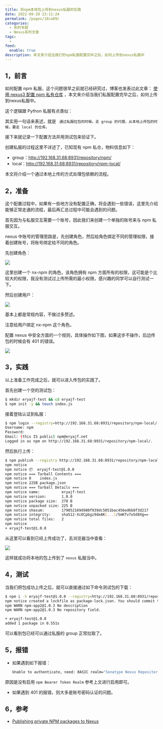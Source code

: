 ```yaml
---
title: 将npm本地包上传到nexus私服的实践
date: 2022-09-20 23:11:24
permalink: /pages/18ca89/
categories:
  - 系列专题
  - Nexus系列文章
tags:
  -
feed:
  enable: true
description: 本文来介绍当我们的npm私服配置完毕之后，如何上传到nexus私服中
---
```



## 1，前言

如何配置 npm 私服，这个问题很早之前就已经研究过，博客也发表过此文章： [使用 nexus3 配置 npm 私有仓库](https://wiki.eryajf.net/pages/1956.html) ，本文来介绍当我们私服配置完毕之后，如何上传到nexus私服中。

这个逻辑跟 Python 私服有点类似：

其实用一句话来表述，就是 ` 通过私服拉包的时候，走 group 的代理，从本地上传包的时候，要走 local 的仓库。`

接下来就记录一下配置方法并用测试包来验证下。

创建私服的过程这里不详述了，已知现有 npm 私仓，物料信息如下：

- group：http://192.168.31.68:8931/repository/npm/
- local：http://192.168.31.68:8931/repository/npm-local/

本文将介绍一个通过本地上传的方式处理包依赖的流程。

## 2，准备

这个配置过程中，如果有一些地方没有配置正确，将会遇到一些错误，这里先介绍能够正常走通的流程，最后再汇总过程中可能会遇到的问题。

首先因为与私服交互需要一个账号，因此我们来创建一个单独的账号来与 npm 私服交互。

nexus 中账号的管理思路是，先创建角色，然后给角色绑定不同的管理权限，接着创建账号，将账号绑定给不同的角色。

先创建角色：

![](http://t.eryajf.net/imgs/2022/09/afa6929b47059291.png)

这里创建一个 nx-npm 的角色，该角色拥有 npm 方面所有的权限，这可能是个比较大的权限，我没有测试过上传所需的最小权限，感兴趣的同学可以自行测试一下。

然后创建用户：

![](http://t.eryajf.net/imgs/2022/09/e553a28081843017.png)

基本上都是常规内容，不做过多赘述。

注意给用户绑定 nx-npm 这个角色。

配置 nexus 中安全方面的一个规则，具体操作如下图，如果这步不操作，后边传包的时候会有 401 的错误。

![](http://t.eryajf.net/imgs/2022/09/8f676bc6ea80df5e.png)

## 3，实践

以上准备工作完成之后，就可以进入传包的实践了。

首先创建一个空的测试包：

```sh
$ mkdir eryajf-test && cd eryajf-test
$ npm init -y && touch index.js
```

接着登陆认证到私服：

```sh
$ npm login --registry=http://192.168.31.68:8931/repository/npm-local/
Username: npm
Password:
Email: (this IS public) npm@eryajf.net
Logged in as npm on http://192.168.31.68:8931/repository/npm-local/.
```

然后执行上传：

```sh
$ npm publish --registry http://192.168.31.68:8931/repository/npm-local/
npm notice
npm notice 📦  eryajf-test@1.0.0
npm notice === Tarball Contents ===
npm notice 0    index.js
npm notice 225B package.json
npm notice === Tarball Details ===
npm notice name:          eryajf-test
npm notice version:       1.0.0
npm notice package size:  278 B
npm notice unpacked size: 225 B
npm notice shasum:        179052169d980f939dc5051bac456ed6b8f3d217
npm notice integrity:     sha512-XcOCpbgz9deAK[...]/5mKTv7o5d8Xg==
npm notice total files:   2
npm notice
+ eryajf-test@1.0.0
```

从这里可以看到已经上传成功了，去浏览器当中查看：

![](http://t.eryajf.net/imgs/2022/09/f6942b1961b8e329.png)

这样就成功将本地的包上传到了 `nexus` 私服当中。

## 4，测试

当我们把包成功上传之后，就可以直接通过如下命令测试包的下载：

```sh
$ npm i -S eryajf-test@1.0.0 --registry=http://192.168.31.68:8931/repository/npm/
npm notice created a lockfile as package-lock.json. You should commit this file.
npm WARN npm-app2@1.0.3 No description
npm WARN npm-app2@1.0.3 No repository field.

+ eryajf-test@1.0.0
added 1 package in 0.551s
```

可以看到包已经可以通过私服的 group 正常拉取了。

## 5，报错

- 如果遇到如下报错：

    ```sh
    Unable to authenticate, need: BASIC realm="Sonatype Nexus Repository > Manager"
    ```

原因是没有启用 `npm Bearer Token Realm` 参考上文进行启用即可。

- 如果遇到 401 的报错，则大多是账号密码认证的问题。

## 6，参考

- [Publishing private NPM packages to Nexus](https://levelup.gitconnected.com/deploying-private-npm-packages-to-nexus-a16722cc8166)